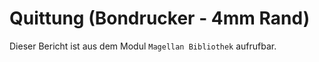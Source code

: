 ﻿# Quittung (Bondrucker - 4mm Rand)

Dieser Bericht ist aus dem Modul `Magellan Bibliothek` aufrufbar.